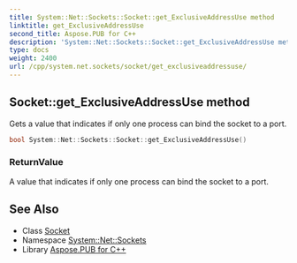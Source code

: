 ```yaml
---
title: System::Net::Sockets::Socket::get_ExclusiveAddressUse method
linktitle: get_ExclusiveAddressUse
second_title: Aspose.PUB for C++
description: 'System::Net::Sockets::Socket::get_ExclusiveAddressUse method. Gets a value that indicates if only one process can bind the socket to a port in C++.'
type: docs
weight: 2400
url: /cpp/system.net.sockets/socket/get_exclusiveaddressuse/
---
```

## Socket::get_ExclusiveAddressUse method


Gets a value that indicates if only one process can bind the socket to a port.

```cpp
bool System::Net::Sockets::Socket::get_ExclusiveAddressUse()
```


### ReturnValue

A value that indicates if only one process can bind the socket to a port.

## See Also

* Class [Socket](../)
* Namespace [System::Net::Sockets](../../)
* Library [Aspose.PUB for C++](../../../)
